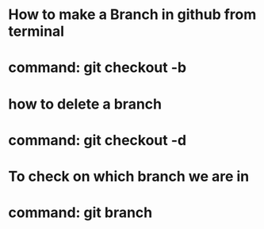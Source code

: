 # How to make a Branch in github from terminal

 # command: git checkout -b <branch-name>

 # how to delete a branch 

# command: git checkout -d <branch-name>

# To check on which branch we are in 

# command: git branch

